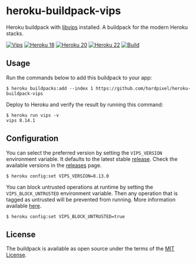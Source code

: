 # heroku-buildpack-vips

Heroku buildpack with [libvips](https://github.com/libvips/libvips) installed. A buildpack for the modern Heroku stacks.

[![Vips](https://img.shields.io/github/v/tag/hardpixel/heroku-buildpack-vips?label=vips&logo=hack-the-box)](https://github.com/hardpixel/heroku-buildpack-vips/releases)
[![Heroku 18](https://img.shields.io/badge/stack-18-904edf?logo=heroku)](https://github.com/hardpixel/heroku-buildpack-vips/releases)
[![Heroku 20](https://img.shields.io/badge/stack-20-904edf?logo=heroku)](https://github.com/hardpixel/heroku-buildpack-vips/releases)
[![Heroku 22](https://img.shields.io/badge/stack-22-904edf?logo=heroku)](https://github.com/hardpixel/heroku-buildpack-vips/releases)
[![Build](https://github.com/hardpixel/heroku-buildpack-vips/actions/workflows/build.yml/badge.svg)](https://github.com/hardpixel/heroku-buildpack-vips/actions/workflows/build.yml)

## Usage

Run the commands below to add this buildpack to your app:

```
$ heroku buildpacks:add --index 1 https://github.com/hardpixel/heroku-buildpack-vips
```

Deploy to Heroku and verify the result by running this command:

```
$ heroku run vips -v
vips 8.14.1
```

## Configuration

You can select the preferred version by setting the `VIPS_VERSION` environment variable. It defaults to the latest stable [release](https://github.com/libvips/libvips/releases). Check the available versions in the [releases](https://github.com/hardpixel/heroku-buildpack-vips/releases) page.

```
$ heroku config:set VIPS_VERSION=8.13.0
```

You can block untrusted operations at runtime by setting the `VIPS_BLOCK_UNTRUSTED` environment variable. Then any operation that is tagged as untrusted will be prevented from running. More information available [here](https://www.libvips.org/2022/05/28/What's-new-in-8.13.html#blocking-of-unfuzzed-loaders).

```
$ heroku config:set VIPS_BLOCK_UNTRUSTED=true
```

## License

The buildpack is available as open source under the terms of the [MIT License](https://opensource.org/licenses/MIT).
